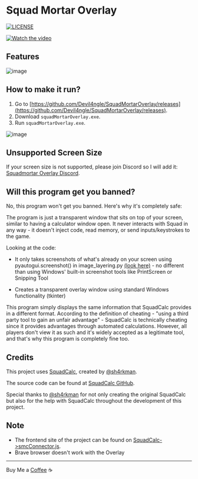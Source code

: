 # Squad Mortar Overlay

<a href="https://github.com/Devil4ngle/SquadMortarOverlay/blob/master/LICENSE.md"><img src="https://img.shields.io/github/license/Naereen/StrapDown.js.svg" alt="LICENSE"></a>

[![Watch the video](https://img.youtube.com/vi/DTWZH9Qxk6E/hqdefault.jpg)](https://www.youtube.com/watch?v=DTWZH9Qxk6E)
## Features
![image](https://github.com/Devil4ngle/SquadMortarOverlay/assets/101042789/34f153d2-f65e-4a15-89bc-21046b297dad)

## How to make it run?
1. Go to [https://github.com/Devil4ngle/SquadMortarOverlay/releases](https://github.com/Devil4ngle/SquadMortarOverlay/releases).
2. Download `squadMortarOverlay.exe`.
3. Run `squadMortarOverlay.exe`.
   
![image](https://github.com/Devil4ngle/SquadMortarOverlay/assets/101042789/2debdd3f-e5a2-4f13-9a59-fb48c6bd3b72)

## Unsupported Screen Size
If your screen size is not supported, please join Discord so I will add it: 
[Squadmortar Overlay Discord](https://discord.gg/Qc5y4satdz).

## Will this program get you banned?
No, this program won't get you banned. Here's why it's completely safe:

The program is just a transparent window that sits on top of your screen, similar to having a calculator window open. It never interacts with Squad in any way - it doesn't inject code, read memory, or send inputs/keystrokes to the game. 

Looking at the code:
- It only takes screenshots of what's already on your screen using pyautogui.screenshot() in image_layering.py [(look here)](https://github.com/Devil4ngle/SquadMortarOverlay/blob/main/src/image_layering.py) - no different than using Windows' built-in screenshot tools like PrintScreen or Snipping Tool

- Creates a transparent overlay window using standard Windows functionality (tkinter)

This program simply displays the same information that SquadCalc provides in a different format. According to the definition of cheating - "using a third party tool to gain an unfair advantage" - SquadCalc is technically cheating since it provides advantages through automated calculations. However, all players don't view it as such and it's widely accepted as a legitimate tool, and that's why this program is completely fine too.

## Credits
This project uses [SquadCalc](https://squadcalc.app/), created by [@sh4rkman](https://github.com/sh4rkman). 

The source code can be found at [SquadCalc GitHub](https://github.com/sh4rkman/SquadCalc).

Special thanks to  [@sh4rkman](https://github.com/sh4rkman) for not only creating the original SquadCalc but also for the help with  SquadCalc throughout the development of this project.

 ## Note
 - The frontend site of the project can be found on [SquadCalc->smcConnector.js](https://github.com/sh4rkman/SquadCalc/blob/master/src/js/smcConnector.js).
- Brave browser doesn't work with the Overlay


---

Buy Me a [Coffee](https://www.buymeacoffee.com/devil4ngle) :coffee: 
